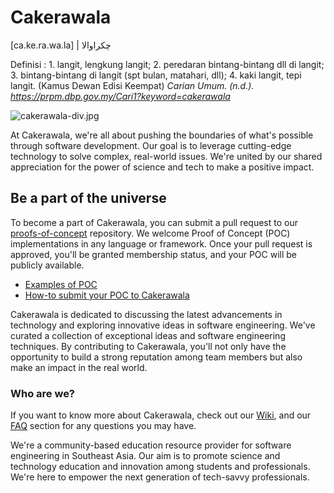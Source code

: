 # Cakerawala

[ca.ke.ra.wa.la] | چکراوالا

Definisi : 1. langit, lengkung langit; 2. peredaran bintang-bintang dll di langit; 3. bintang-bintang di langit (spt bulan, matahari, dll); 4. kaki langit, tepi langit. (Kamus Dewan Edisi Keempat)
*Carian Umum. (n.d.). https://prpm.dbp.gov.my/Cari1?keyword=cakerawala*

![cakerawala-div.jpg](https://i.postimg.cc/6psvf6pp/cakerawala-div.jpg)

At Cakerawala, we're all about pushing the boundaries of what's possible through software development. Our goal is to leverage cutting-edge technology to solve complex, real-world issues. We're united by our shared appreciation for the power of science and tech to make a positive impact.

## Be a part of the universe

To become a part of Cakerawala, you can submit a pull request to our [proofs-of-concept](https://github.com/cakerawala/proofs-of-concept) repository. We welcome Proof of Concept (POC) implementations in any language or framework. Once your pull request is approved, you'll be granted membership status, and your POC will be publicly available.

- [Examples of POC](https://github.com/cakerawala/proofs-of-concept)
- [How-to submit your POC to Cakerawala](https://github.com/cakerawala/proofs-of-concept/blob/main/README.md)

Cakerawala is dedicated to discussing the latest advancements in technology and exploring innovative ideas in software engineering. We've curated a collection of exceptional ideas and software engineering techniques. By contributing to Cakerawala, you'll not only have the opportunity to build a strong reputation among team members but also make an impact in the real world.

### Who are we?

If you want to know more about Cakerawala, check out our [Wiki](https://github.com/cakerawala/.github/wiki), and our [FAQ](https://github.com/cakerawala/.github/wiki/FAQs) section for any questions you may have.

We're a community-based education resource provider for software engineering in Southeast Asia. Our aim is to promote science and technology education and innovation among students and professionals. We're here to empower the next generation of tech-savvy professionals.
